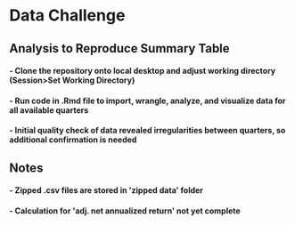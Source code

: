 # Data Challenge

## Analysis to Reproduce Summary Table
#### - Clone the repository onto local desktop and adjust working directory (Session>Set Working Directory)
#### - Run code in .Rmd file to import, wrangle, analyze, and visualize data for all available quarters
#### - Initial quality check of data revealed irregularities between quarters, so additional confirmation is needed

## Notes
#### - Zipped .csv files are stored in 'zipped data' folder
#### - Calculation for 'adj. net annualized return' not yet complete
